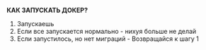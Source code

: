    **КАК ЗАПУСКАТЬ ДОКЕР?**
1. Запускаешь
2. Если все запускается нормально - нихуя больше не делай
3. Если запустилось, но нет миграций - Возвращайся к шагу 1
   
